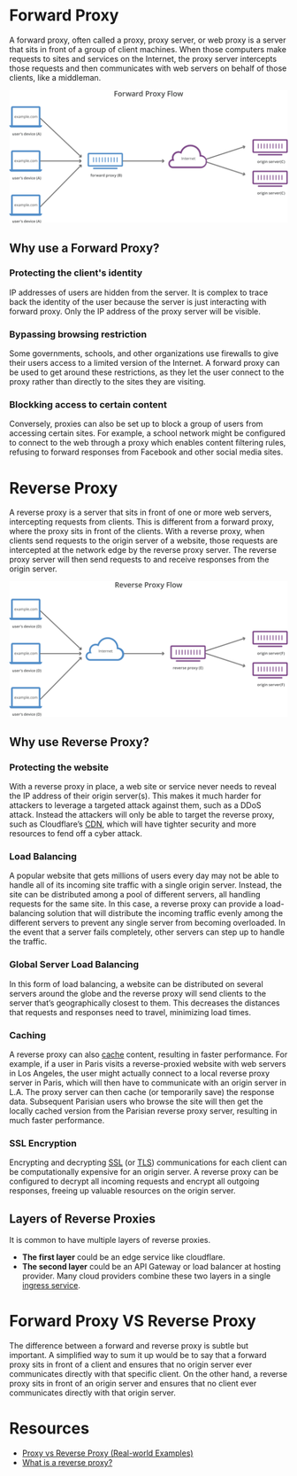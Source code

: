 # Forward Proxy

A forward proxy, often called a proxy, proxy server, or web proxy is a server that sits in front of a group of client machines. When those computers make requests to sites and services on the Internet, the proxy server intercepts those requests and then communicates with web servers on behalf of those clients, like a middleman.

![forward-proxy](Proxy/forward-proxy-flow.svg)

## Why use a Forward Proxy?

### Protecting the client's identity

IP addresses of users are hidden from the server. It is complex to trace back the identity of the user because the server is just interacting with forward proxy. Only the IP address of the proxy server will be visible.

### Bypassing browsing restriction

Some governments, schools, and other organizations use firewalls to give their users access to a limited version of the Internet. A forward proxy can be used to get around these restrictions, as they let the user connect to the proxy rather than directly to the sites they are visiting.

### Blockking access to certain content

Conversely, proxies can also be set up to block a group of users from accessing certain sites. For example, a school network might be configured to connect to the web through a proxy which enables content filtering rules, refusing to forward responses from Facebook and other social media sites.

# Reverse Proxy

A reverse proxy is a server that sits in front of one or more web servers, intercepting requests from clients. This is different from a forward proxy, where the proxy sits in front of the clients. With a reverse proxy, when clients send requests to the origin server of a website, those requests are intercepted at the network edge by the reverse proxy server. The reverse proxy server will then send requests to and receive responses from the origin server.

![reverse proxy](Proxy/reverse-proxy-flow.svg)

## Why use Reverse Proxy?

### Protecting the website

With a reverse proxy in place, a web site or service never needs to reveal the IP address of their origin server(s). This makes it much harder for attackers to leverage a targeted attack against them, such as a DDoS attack. Instead the attackers will only be able to target the reverse proxy, such as Cloudflare’s [CDN](CDN.md), which will have tighter security and more resources to fend off a cyber attack.

### Load Balancing

A popular website that gets millions of users every day may not be able to handle all of its incoming site traffic with a single origin server. Instead, the site can be distributed among a pool of different servers, all handling requests for the same site. In this case, a reverse proxy can provide a load-balancing solution that will distribute the incoming traffic evenly among the different servers to prevent any single server from becoming overloaded. In the event that a server fails completely, other servers can step up to handle the traffic.

### Global Server Load Balancing

In this form of load balancing, a website can be distributed on several servers around the globe and the reverse proxy will send clients to the server that’s geographically closest to them. This decreases the distances that requests and responses need to travel, minimizing load times.

### Caching

A reverse proxy can also [cache](Caching.md) content, resulting in faster performance. For example, if a user in Paris visits a reverse-proxied website with web servers in Los Angeles, the user might actually connect to a local reverse proxy server in Paris, which will then have to communicate with an origin server in L.A. The proxy server can then cache (or temporarily save) the response data. Subsequent Parisian users who browse the site will then get the locally cached version from the Parisian reverse proxy server, resulting in much faster performance.

### SSL Encryption

Encrypting and decrypting [SSL]() (or [TLS]()) communications for each client can be computationally expensive for an origin server. A reverse proxy can be configured to decrypt all incoming requests and encrypt all outgoing responses, freeing up valuable resources on the origin server.

## Layers of Reverse Proxies

It is common to have multiple layers of reverse proxies. 

- **The first layer** could be an edge service like cloudflare.
- **The second layer** could be an API Gateway or load balancer at hosting provider. Many cloud providers combine these two layers in a single [ingress service]().

# Forward  Proxy VS Reverse Proxy

The difference between a forward and reverse proxy is subtle but important. A simplified way to sum it up would be to say that a forward proxy sits in front of a client and ensures that no origin server ever communicates directly with that specific client. On the other hand, a reverse proxy sits in front of an origin server and ensures that no client ever communicates directly with that origin server.

# Resources

- [Proxy vs Reverse Proxy (Real-world Examples)](https://www.youtube.com/@ByteByteGo)
- [What is a reverse proxy?](https://www.cloudflare.com/learning/cdn/glossary/reverse-proxy/)